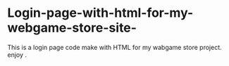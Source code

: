 # Login-page-with-html-for-my-webgame-store-site-
This is a login page code make with HTML for my wabgame store project. enjoy .

